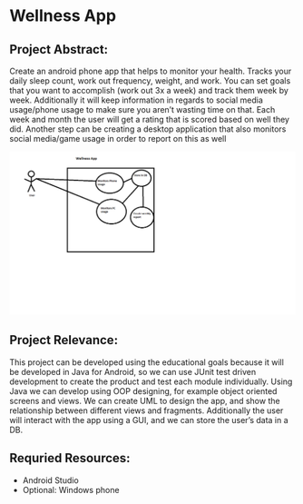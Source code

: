 # Wellness App

## Project Abstract:
Create an android phone app that helps to monitor your health. Tracks your daily sleep count, work out frequency, weight, and work. You can set goals that you want to accomplish (work out 3x a week) and track them week by week. Additionally it will keep information in regards to social media usage/phone usage to make sure you aren’t wasting time on that. Each week and month the user will get a rating that is scored based on well they did. Another step can be creating a desktop application that also monitors social media/game usage in order to report on this as well


![Use Case Image](Diagram.png)

## Project Relevance:
This project can be developed using the educational goals because it will be developed in Java for Android, so we can use JUnit test driven development to create the product and test each module individually. Using Java we can develop using OOP designing, for example object oriented screens and views. We can create UML to design the app, and show the relationship between different views and fragments. Additionally the user will interact with the app using a GUI, and we can store the user’s data in a DB.

## Requried Resources:
- Android Studio
- Optional: Windows phone
